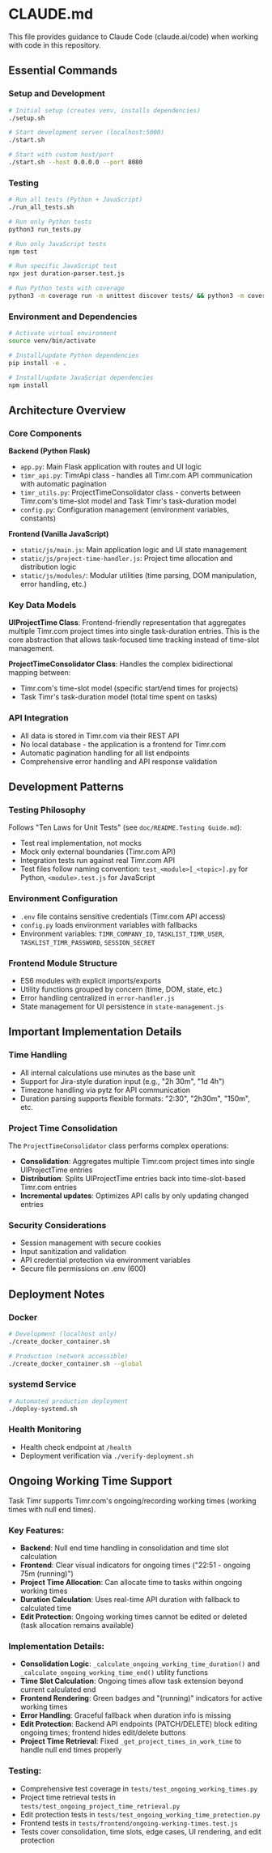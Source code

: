 # CLAUDE.md

This file provides guidance to Claude Code (claude.ai/code) when working with code in this repository.

## Essential Commands

### Setup and Development
```bash
# Initial setup (creates venv, installs dependencies)
./setup.sh

# Start development server (localhost:5000)
./start.sh

# Start with custom host/port
./start.sh --host 0.0.0.0 --port 8080
```

### Testing
```bash
# Run all tests (Python + JavaScript)
./run_all_tests.sh

# Run only Python tests
python3 run_tests.py

# Run only JavaScript tests
npm test

# Run specific JavaScript test
npx jest duration-parser.test.js

# Run Python tests with coverage
python3 -m coverage run -m unittest discover tests/ && python3 -m coverage report
```

### Environment and Dependencies
```bash
# Activate virtual environment
source venv/bin/activate

# Install/update Python dependencies
pip install -e .

# Install/update JavaScript dependencies
npm install
```

## Architecture Overview

### Core Components

**Backend (Python Flask)**
- `app.py`: Main Flask application with routes and UI logic
- `timr_api.py`: TimrApi class - handles all Timr.com API communication with automatic pagination
- `timr_utils.py`: ProjectTimeConsolidator class - converts between Timr.com's time-slot model and Task Timr's task-duration model
- `config.py`: Configuration management (environment variables, constants)

**Frontend (Vanilla JavaScript)**
- `static/js/main.js`: Main application logic and UI state management
- `static/js/project-time-handler.js`: Project time allocation and distribution logic
- `static/js/modules/`: Modular utilities (time parsing, DOM manipulation, error handling, etc.)

### Key Data Models

**UIProjectTime Class**: Frontend-friendly representation that aggregates multiple Timr.com project times into single task-duration entries. This is the core abstraction that allows task-focused time tracking instead of time-slot management.

**ProjectTimeConsolidator Class**: Handles the complex bidirectional mapping between:
- Timr.com's time-slot model (specific start/end times for projects)
- Task Timr's task-duration model (total time spent on tasks)

### API Integration
- All data is stored in Timr.com via their REST API
- No local database - the application is a frontend for Timr.com
- Automatic pagination handling for all list endpoints
- Comprehensive error handling and API response validation

## Development Patterns

### Testing Philosophy
Follows "Ten Laws for Unit Tests" (see `doc/README.Testing Guide.md`):
- Test real implementation, not mocks
- Mock only external boundaries (Timr.com API)
- Integration tests run against real Timr.com API
- Test files follow naming convention: `test_<module>[_<topic>].py` for Python, `<module>.test.js` for JavaScript

### Environment Configuration
- `.env` file contains sensitive credentials (Timr.com API access)
- `config.py` loads environment variables with fallbacks
- Environment variables: `TIMR_COMPANY_ID`, `TASKLIST_TIMR_USER`, `TASKLIST_TIMR_PASSWORD`, `SESSION_SECRET`

### Frontend Module Structure
- ES6 modules with explicit imports/exports
- Utility functions grouped by concern (time, DOM, state, etc.)
- Error handling centralized in `error-handler.js`
- State management for UI persistence in `state-management.js`

## Important Implementation Details

### Time Handling
- All internal calculations use minutes as the base unit
- Support for Jira-style duration input (e.g., "2h 30m", "1d 4h")
- Timezone handling via pytz for API communication
- Duration parsing supports flexible formats: "2:30", "2h30m", "150m", etc.

### Project Time Consolidation
The `ProjectTimeConsolidator` class performs complex operations:
- **Consolidation**: Aggregates multiple Timr.com project times into single UIProjectTime entries
- **Distribution**: Splits UIProjectTime entries back into time-slot-based Timr.com entries
- **Incremental updates**: Optimizes API calls by only updating changed entries

### Security Considerations
- Session management with secure cookies
- Input sanitization and validation
- API credential protection via environment variables
- Secure file permissions on .env (600)

## Deployment Notes

### Docker
```bash
# Development (localhost only)
./create_docker_container.sh

# Production (network accessible)
./create_docker_container.sh --global
```

### systemd Service
```bash
# Automated production deployment
./deploy-systemd.sh
```

### Health Monitoring
- Health check endpoint at `/health`
- Deployment verification via `./verify-deployment.sh`

## Ongoing Working Time Support

Task Timr supports Timr.com's ongoing/recording working times (working times with null end times).

### Key Features:
- **Backend**: Null end time handling in consolidation and time slot calculation
- **Frontend**: Clear visual indicators for ongoing times ("22:51 - ongoing 75m (running)")
- **Project Time Allocation**: Can allocate time to tasks within ongoing working times
- **Duration Calculation**: Uses real-time API duration with fallback to calculated time
- **Edit Protection**: Ongoing working times cannot be edited or deleted (task allocation remains available)

### Implementation Details:
- **Consolidation Logic**: `_calculate_ongoing_working_time_duration()` and `_calculate_ongoing_working_time_end()` utility functions
- **Time Slot Calculation**: Ongoing times allow task extension beyond current calculated end
- **Frontend Rendering**: Green badges and "(running)" indicators for active working times
- **Error Handling**: Graceful fallback when duration info is missing
- **Edit Protection**: Backend API endpoints (PATCH/DELETE) block editing ongoing times; frontend hides edit/delete buttons
- **Project Time Retrieval**: Fixed `_get_project_times_in_work_time` to handle null end times properly

### Testing:
- Comprehensive test coverage in `tests/test_ongoing_working_times.py`
- Project time retrieval tests in `tests/test_ongoing_project_time_retrieval.py`
- Edit protection tests in `tests/test_ongoing_working_time_protection.py`
- Frontend tests in `tests/frontend/ongoing-working-times.test.js`
- Tests cover consolidation, time slots, edge cases, UI rendering, and edit protection